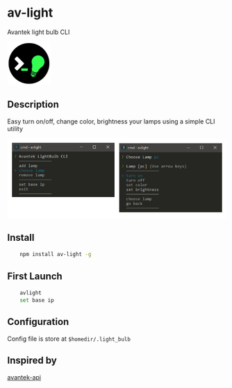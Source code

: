 # av-light
Avantek light bulb CLI

![logo](https://raw.githubusercontent.com/fcannizzaro/av-light/master/src/icon.png)

## Description
Easy turn on/off, change color, brightness your lamps using a simple CLI utility

![screen](https://raw.githubusercontent.com/fcannizzaro/av-light/master/src/screen.png)

## Install
```sh
	npm install av-light -g
```

## First Launch

```sh	
	avlight
	set base ip
```

## Configuration
Config file is store at ```$homedir/.light_bulb```

## Inspired by
[avantek-api](https://github.com/maxime1992/avantek-api)
